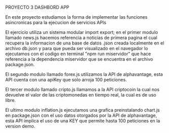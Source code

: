 PROYECTO 3 DASHBORD APP

En este proyecto estudiamos la forma de implementar las funciones asincronicas para la ejecucion de servicios APIs

El ejercicio utiliza un sistema modular import export; en el primer modulo llamado news.js hacemos referencia a noticias de primera pagina el cual recupera la informacion de una base de datos .json creada localmente en el archivo db.json y para que pueda ser visualizado en el navegador lo ejecutamos con el codigo en terminal "npm run miservidor" que hace referencia a la dependencia miservidor que se encuentra en el archivo package.json.

El segundo modulo llamado forex.js utilizamos la API de alphavantage, esta API cuenta con una apiKey que solo arroja 100 peticiones.

El tercer modulo llamado cripto.js llamamos a la API criptocoin la cual nos devuelve el valor de las criptomonedas en tiempo real, la cual es de uso libre.

El ultimo modulo inflation.js ejecutamos una grafica preinstalando chart.js en package.json con el uso datos otorgados por la API de alphavantage, esta API implica el uso de una KEY que permite hasta 100 peticiones en la version demo.
